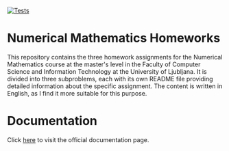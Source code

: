 [![Tests](https://github.com/RootRooster/Numerical-Mathematics-Homeworks/actions/workflows/Tests.yml/badge.svg)](https://github.com/RootRooster/Numerical-Mathematics-Homeworks/actions/workflows/Tests.yml)
# Numerical Mathematics Homeworks
This repository contains the three homework assignments for the Numerical Mathematics course at the master's level in the Faculty of Computer Science and Information Technology at the University of Ljubljana. It is divided into three subproblems, each with its own README file providing detailed information about the specific assignment. The content is written in English, as I find it more suitable for this purpose.

# Documentation

Click [here](https://rootrooster.github.io/Numerical-Mathematics-Homeworks/dev/) to visit the official documentation page.
